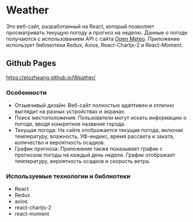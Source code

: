 # Weather

Это веб-сайт, разработанный на React, который позволяет просматривать текущую погоду и прогноз на неделю. Данные о погоде получаются с использованием API с сайта [Open Meteo](https://open-meteo.com). Приложение использует библиотеки Redux, Axios, React-Chartjs-2 и React-Moment. 

## Github Pages

https://etozheang.github.io/Weather/

### Особенности

- Отзывчивый дизайн: Веб-сайт полностью адаптивен и отлично выглядит на разных устройствах и экранах.
- Поиск местоположения: Пользователи могут искать информацию о погоде, вводя конкретное название города.
- Текущая погода: На сайте отображается текущая погода, включая температуру, влажность, УФ-индекс, время рассвета и заката, количество и вероятность осадков.
- График прогноза: Приложение также показывает график с прогнозом погоды на каждый день недели. График отображает температуру, вероятность осадков и скорость ветра.

### Используемые технологии и библиотеки

- React
- Redux
- axios
- react-chartjs-2
- react-moment
